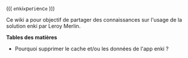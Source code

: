 ((( `e`n`k`i`x`p`e`r`i`e`n`c`e` )))

Ce wiki a pour objectif de partager des connaissances sur l'usage de la solution enki par Leroy Merlin.

**Tables des matières**

* Pourquoi supprimer le cache et/ou les données de l'app enki ?
